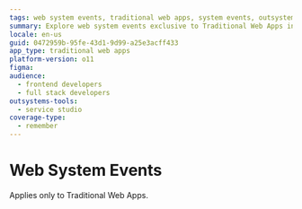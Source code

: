 ```yaml
---
tags: web system events, traditional web apps, system events, outsystems platform, web development
summary: Explore web system events exclusive to Traditional Web Apps in OutSystems 11 (O11).
locale: en-us
guid: 0472959b-95fe-43d1-9d99-a25e3acff433
app_type: traditional web apps
platform-version: o11
figma:
audience:
  - frontend developers
  - full stack developers
outsystems-tools:
  - service studio
coverage-type:
  - remember
---
```


# Web System Events

<div class="info" markdown="1">

Applies only to Traditional Web Apps.

</div>
